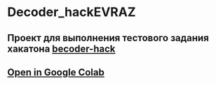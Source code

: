 # Decoder_hackEVRAZ

## Проект для выполнения тестового задания хакатона [becoder-hack](https://becoder-hack.ru/)

## [Open in Google Colab](ttps://colab.research.google.com/github/JI411/Decoder_hack_EVRAZ/blob/develop_colab/scr/Evraz_test_task_finally.ipynb)
